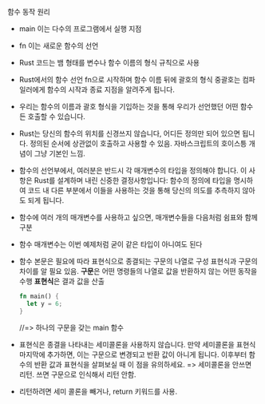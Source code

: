 함수 동작 원리

- main
  이는 다수의 프로그램에서 실행 지점

- fn
  이는 새로운 함수의 선언

- Rust 코드는 뱀 형태를 변수나 함수 이름의 형식 규칙으로 사용

- Rust에서의 함수 선언
  fn으로 시작하며 함수 이름 뒤에 괄호의 형식
  중괄호는 컴파일러에게 함수의 시작과 종료 지점을 알려주게 됩니다.

- 우리는 함수의 이름과 괄호 형식을 기입하는 것을 통해 우리가 선언했던 어떤 함수든 호출할 수 있습니다.

- Rust는 당신의 함수의 위치를 신경쓰지 않습니다, 어디든 정의만 되어 있으면 됩니다.
  정의된 순서에 상관없이 호출하고 사용할 수 있음.
  자바스크립트의 호이스틍 개념이 그냥 기본인 느낌.

- 함수의 선언부에서, 여러분은 반드시 각 매개변수의 타입을 정의해야 합니다.
  이 사항은 Rust를 설계하며 내린 신중한 결정사항입니다: 함수의 정의에 타입을 명시하여 코드 내 다른 부분에서 이들을 사용하는 것을 통해 당신의 의도를 추측하지 않아도 되게 됩니다.

- 함수에 여러 개의 매개변수를 사용하고 싶으면, 매개변수들을 다음처럼 쉼표와 함께 구분

- 함수 매개변수는 이번 예제처럼 굳이 같은 타입이 아니여도 된다

- 함수 본문은 필요에 따라 표현식으로 종결되는 구문의 나열로 구성
  표현식과 구문의 차이를 알 필요 있음.
  **구문**은 어떤 명령들의 나열로 값을 반환하지 않는 어떤 동작을 수행
  **표현식**은 결과 값을 산출

  ```rs
  fn main() {
    let y = 6;
  }
  ```

  //=> 하나의 구문을 갖는 main 함수

- 표현식은 종결을 나타내는 세미콜론을 사용하지 않습니다. 만약 세미콜론을 표현식 마지막에 추가하면, 이는 구문으로 변경되고 반환 값이 아니게 됩니다. 이후부터 함수의 반환 값과 표현식을 살펴보실 때 이 점을 유의하세요.
  => 세미콜론을 안쓰면 리턴. 쓰면 구문으로 인식해서 리턴 안함.

- 리턴하려면 세미 콜론을 빼거나, return 키워드를 사용.
